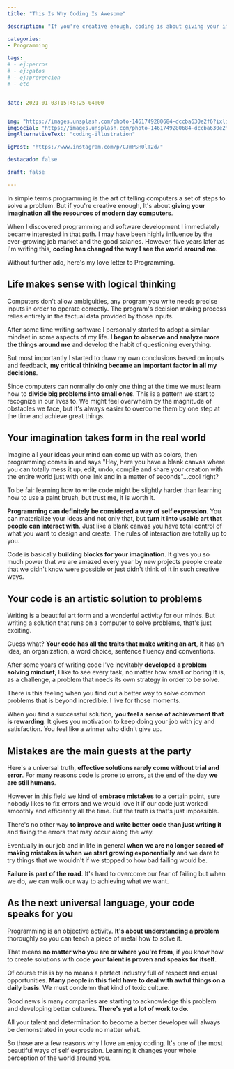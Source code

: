 ```yaml
---
title: "This Is Why Coding Is Awesome"

description: "If you're creative enough, coding is about giving your imagination all the resources of modern day computers"

categories:
- Programming

tags:
# - ej:perros
# - ej:gatos
# - ej:prevencion
# - etc


date: 2021-01-03T15:45:25-04:00


img: "https://images.unsplash.com/photo-1461749280684-dccba630e2f6?ixlib=rb-1.2.1&ixid=MXwxMjA3fDB8MHxwaG90by1wYWdlfHx8fGVufDB8fHw%3D&auto=format&fit=crop&w=750&q=80"
imgSocial: "https://images.unsplash.com/photo-1461749280684-dccba630e2f6?ixlib=rb-1.2.1&ixid=MXwxMjA3fDB8MHxwaG90by1wYWdlfHx8fGVufDB8fHw%3D&auto=format&fit=crop&w=750&q=80"
imgAlternativeText: "coding-illustration"

igPost: "https://www.instagram.com/p/CJmPSH0lT2d/"

destacado: false

draft: false

---
```


In simple terms programming is the art of telling computers a set of steps to solve a problem. But if you're creative enough, It's about **giving your imagination all the resources of modern day computers**.

When I discovered programming and software development I immediately became interested in that path. I may have been highly influence by the ever-growing job market and the good salaries. However, five years later as I'm writing this, **coding has changed the way I see the world around me**.

Without further ado, here's my love letter to Programming.

## Life makes sense with logical thinking

Computers don't allow ambiguities, any program you write needs precise inputs in order to operate correctly. The program's decision making process relies entirely in the factual data provided by those inputs.

After some time writing software I personally started to adopt a similar mindset in some aspects of my life. **I began to observe and analyze more the things around me** and develop the habit of questioning everything.

But most importantly I started to draw my own conclusions based on inputs and feedback, **my critical thinking became an important factor in all my decisions**.

Since computers can normally do only one thing at the time we must learn how to **divide big problems into small ones**. This is a pattern we start to recognize in our lives to. We might feel overwhelm by the magnitude of obstacles we face, but it's always easier to overcome them by one step at the time and achieve great things.

## Your imagination takes form in the real world

Imagine all your ideas your mind can come up with as colors, then programming comes in and says "Hey, here you have a blank canvas where you can totally mess it up, edit, undo, compile and share your creation with the entire world just with one link and in a matter of seconds"...cool right?

To be fair learning how to write code might be slightly harder than learning how to use a paint brush, but trust me, it is worth it.

**Programming can definitely be considered a way of self expression**. You can materialize your ideas and not only that, but **turn it into usable art that people can interact with**. Just like a blank canvas you have total control of what you want to design and create. The rules of interaction are totally up to you.

Code is basically **building blocks for your imagination**. It gives you so much power that we are amazed every year by new projects people create that we didn't know were possible or just didn't think of it in such creative ways.

## Your code is an artistic solution to problems

Writing is a beautiful art form and a wonderful activity for our minds. But writing a solution that runs on a computer to solve problems, that's just exciting.

Guess what? **Your code has all the traits that make writing an art**, it has an idea, an organization, a word choice, sentence fluency and conventions.

After some years of writing code I've inevitably **developed a problem solving mindset**, I like to see every task, no matter how small or boring It is, as a challenge, a problem that needs its own strategy in order to be solve.

There is this feeling when you find out a better way to solve common problems that is beyond incredible. I live for those moments.

When you find a successful solution, **you feel a sense of achievement that is rewarding**. It gives you motivation to keep doing your job with joy and satisfaction. You feel like a winner who didn't give up.

## Mistakes are the main guests at the party

Here's a universal truth, **effective solutions rarely come without trial and error**. For many reasons code is prone to errors, at the end of the day **we are still humans**.

However in this field we kind of **embrace mistakes** to a certain point, sure nobody likes to fix errors and we would love It if our code just worked smoothly and efficiently all the time. But the truth is that's just impossible.

There's no other way **to improve and write better code than just writing it** and fixing the errors that may occur along the way.

Eventually in our job and in life in general **when we are no longer scared of making mistakes is when we start growing exponentially** and we dare to try things that we wouldn't if we stopped to how bad failing would be.

**Failure is part of the road**. It's hard to overcome our fear of failing but when we do, we can walk our way to achieving what we want.

## As the next universal language, your code speaks for you

Programming is an objective activity. **It's about understanding a problem** thoroughly so you can teach a piece of metal how to solve it.

That means **no matter who you are or where you're from**, if you know how to create solutions with code **your talent is proven and speaks for itself**.

Of course this is by no means a perfect industry full of respect and equal opportunities. **Many people in this field have to deal with awful things on a daily basis**. We must condemn that kind of toxic culture.

Good news is many companies are starting to acknowledge this problem and developing better cultures. **There's yet a lot of work to do**.

All your talent and determination to become a better developer will always be demonstrated in your code no matter what.

So those are a few reasons why I love an enjoy coding. It's one of the most beautiful ways of self expression. Learning it changes your whole perception of the world around you.
